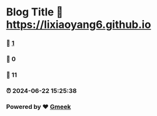 # Blog Title :link: https://lixiaoyang6.github.io 
### :page_facing_up: [1](https://lixiaoyang6.github.io/tag.html) 
### :speech_balloon: 0 
### :hibiscus: 11 
### :alarm_clock: 2024-06-22 15:25:38 
### Powered by :heart: [Gmeek](https://github.com/Meekdai/Gmeek)
